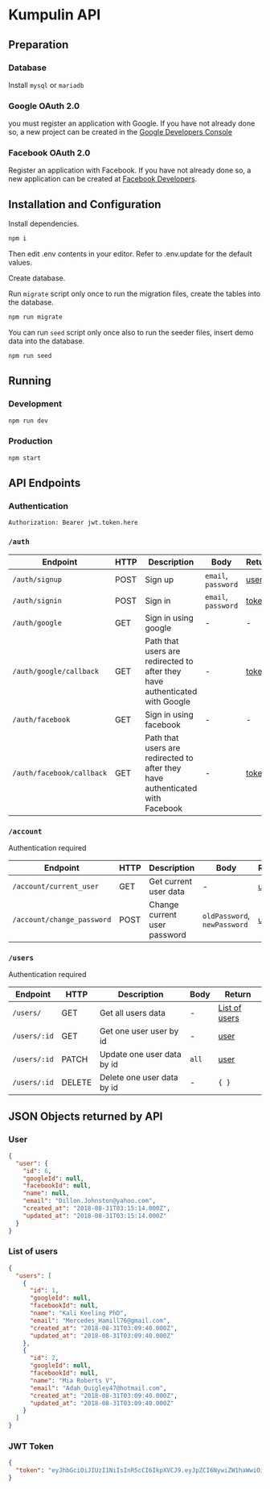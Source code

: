 # Kumpulin API
## Preparation
### Database
Install `mysql` or `mariadb`

### Google OAuth 2.0
you must register an application with Google. If you have not already done so, a new project can be created in the [Google Developers Console](https://console.developers.google.com/)

### Facebook OAuth 2.0
Register an application with Facebook. If you have not already done so, a new application can be created at [Facebook Developers](https://developers.facebook.com/).

## Installation and Configuration
Install dependencies.
```sh
npm i
```

Then edit .env contents in your editor. Refer to .env.update for the default values.

Create database.

Run `migrate` script only once to run the migration files, create the tables into the database.
```sh
npm run migrate
```

You can run `seed` script only once also to run the seeder files, insert demo data into the database.
```sh
npm run seed
```

## Running
### Development
```sh
npm run dev
```

### Production
```sh
npm start
```

## API Endpoints
### Authentication
`Authorization: Bearer jwt.token.here`

### `/auth`
| Endpoint | HTTP | Description | Body | Return |
|---|---|---|---|---|
| `/auth/signup` | POST | Sign up | `email`, `password` | [user](#user) |
| `/auth/signin` | POST | Sign in | `email`, `password` | [token](#jwt-token) |
| `/auth/google` | GET | Sign in using google | - | - |
| `/auth/google/callback` | GET | Path that users are redirected to after they have authenticated with Google | - | [token](#jwt-token) |
| `/auth/facebook` | GET | Sign in using facebook | - | - |
| `/auth/facebook/callback` | GET | Path that users are redirected to after they have authenticated with Facebook | - | [token](#jwt-token) |

### `/account`
Authentication required

| Endpoint | HTTP | Description | Body | Return |
|---|---|---|---|---|
| `/account/current_user` | GET | Get current user data | - | [user](#user) |
| `/account/change_password` | POST | Change current user password | `oldPassword`, `newPassword` | [user](#user) |

### `/users`
Authentication required

| Endpoint | HTTP | Description | Body | Return |
|---|---|---|---|---|
| `/users/` | GET | Get all users data | - | [List of users](#users) |
| `/users/:id` | GET | Get one user user by id | - | [user](#user) |
| `/users/:id` | PATCH | Update one user data by id | `all` | [user](#user) |
| `/users/:id` | DELETE | Delete one user data by id | - | `{ }` |

## JSON Objects returned by API
### User
```JSON
{
  "user": {
    "id": 6,
    "googleId": null,
    "facebookId": null,
    "name": null,
    "email": "Dillon.Johnston@yahoo.com",
    "created_at": "2018-08-31T03:15:14.000Z",
    "updated_at": "2018-08-31T03:15:14.000Z"
  }
}
```

### List of users
```JSON
{
  "users": [
    {
      "id": 1,
      "googleId": null,
      "facebookId": null,
      "name": "Kali Keeling PhD",
      "email": "Mercedes_Hamill76@gmail.com",
      "created_at": "2018-08-31T03:09:40.000Z",
      "updated_at": "2018-08-31T03:09:40.000Z"
    },
    {
      "id": 2,
      "googleId": null,
      "facebookId": null,
      "name": "Mia Roberts V",
      "email": "Adah_Quigley47@hotmail.com",
      "created_at": "2018-08-31T03:09:40.000Z",
      "updated_at": "2018-08-31T03:09:40.000Z"
    }
  ]
}
```

### JWT Token
```JSON
{
  "token": "eyJhbGciOiJIUzI1NiIsInR5cCI6IkpXVCJ9.eyJpZCI6NywiZW1haWwiOiJnaWJyYW5raHJpc25hcHV0cmFAZ21haWwuY29tIiwiaWF0IjoxNTM1Njg4MDA2LCJleHAiOjE1MzYyOTI4MDZ9.jwVZHCsGKb6pLlYR--qJlLAlo8zSdK9H7Nc5tlreTXc"
}
```
